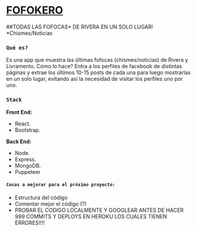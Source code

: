 # [FOFOKERO](https://fofokero.herokuapp.com)

##TODAS LAS FOFOCAS* DE RIVERA EN UN SOLO LUGAR! *Chismes/Noticias

### `Qué es?`

Es una app que muestra las últimas fofocas (chismes/noticias) de Rivera y Livramento. Cómo lo hace? Entra a los perfiles de facebook de distintas páginas y extrae los últimos 10-15 posts de cada una para luego mostrarlas en un solo lugar, evitando así la necesidad de visitar los perfiles uno por uno.

### `Stack`

**Front End:**
* React.
* Bootstrap.

**Back End:**
* Node.
* Express.
* MongoDB.
* Puppeteer

#### `Cosas a mejorar para el próximo proyecto:`
* Estructura del código
* Comentar mejor el código (?)
* PROBAR EL CODIGO LOCALMENTE Y GOOGLEAR ANTES DE HACER 999 COMMITS Y DEPLOYS EN HEROKU LOS CUALES TIENEN ERRORES!!!!


